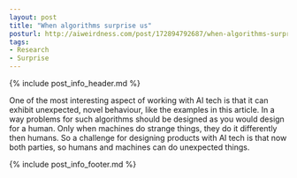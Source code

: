 ```yaml
---
layout: post
title: "When algorithms surprise us"
posturl: http://aiweirdness.com/post/172894792687/when-algorithms-surprise-us
tags:
- Research
- Surprise
---
```


{% include post_info_header.md %}

One of the most interesting aspect of working with AI tech is that it can exhibit unexpected, novel behaviour, like the examples in this article. In a way problems for such algorithms should be designed as you would design for a human. Only when machines do strange things, they do it differently then humans. So a challenge for designing products with AI tech is that now both parties, so humans and machines can do unexpected things.

<!--more-->
{% include post_info_footer.md %}
